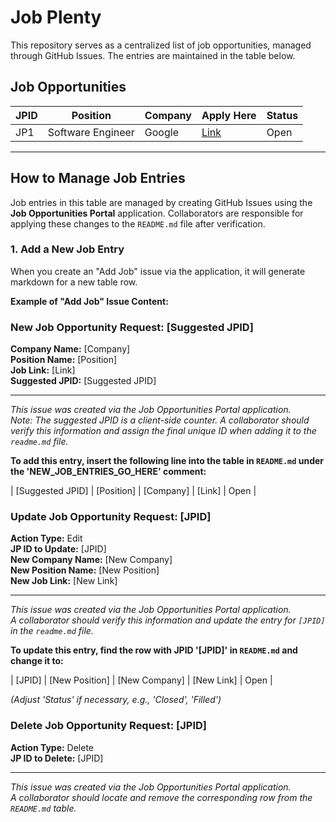 # Job Plenty

This repository serves as a centralized list of job opportunities, managed through GitHub Issues. The entries are maintained in the table below.

## Job Opportunities

| JPID | Position         | Company   | Apply Here | Status |
|------|------------------|-----------|------------|--------|
| JP1  | Software Engineer| Google    | [Link]()   | Open   |

---

## How to Manage Job Entries

Job entries in this table are managed by creating GitHub Issues using the **Job Opportunities Portal** application. Collaborators are responsible for applying these changes to the `README.md` file after verification.

### 1. Add a New Job Entry

When you create an "Add Job" issue via the application, it will generate markdown for a new table row.

**Example of "Add Job" Issue Content:**

### New Job Opportunity Request: [Suggested JPID]

**Company Name:** [Company]  
**Position Name:** [Position]  
**Job Link:** [Link]  
**Suggested JPID:** [Suggested JPID]

---
*This issue was created via the Job Opportunities Portal application.*  
*Note: The suggested JPID is a client-side counter. A collaborator should verify this information and assign the final unique ID when adding it to the `readme.md` file.*

**To add this entry, insert the following line into the table in `README.md` under the 'NEW_JOB_ENTRIES_GO_HERE' comment:**

| [Suggested JPID] | [Position] | [Company] | [Link] | Open |

### Update Job Opportunity Request: [JPID]

**Action Type:** Edit  
**JP ID to Update:** [JPID]  
**New Company Name:** [New Company]  
**New Position Name:** [New Position]  
**New Job Link:** [New Link]

---
*This issue was created via the Job Opportunities Portal application.*  
*A collaborator should verify this information and update the entry for `[JPID]` in the `readme.md` file.*

**To update this entry, find the row with JPID '[JPID]' in `README.md` and change it to:**

| [JPID] | [New Position] | [New Company] | [New Link] | Open |

*(Adjust 'Status' if necessary, e.g., 'Closed', 'Filled')*
### Delete Job Opportunity Request: [JPID]

**Action Type:** Delete  
**JP ID to Delete:** [JPID]

---
*This issue was created via the Job Opportunities Portal application.*  
*A collaborator should locate and remove the corresponding row from the `README.md` table.*


